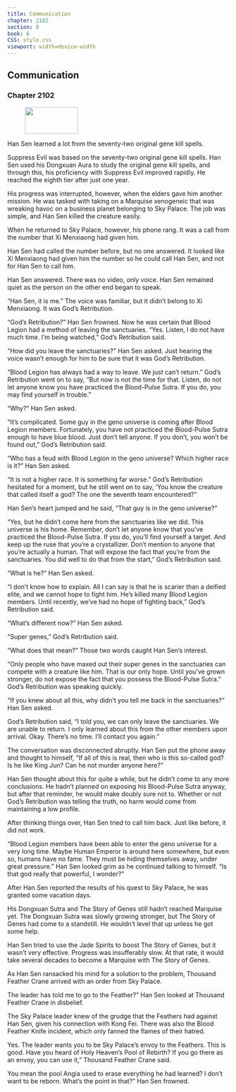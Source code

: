 ```yaml
---
title: Communication
chapter: 2102
section: 8
book: 6
CSS: style.css
viewport: width=device-width
---
```


## Communication

### Chapter 2102

<figure>
	<img src="../Images/gem.gif" alt="" id="gem" width="120" height="60" />
</figure>

Han Sen learned a lot from the seventy-two original gene kill spells.

Suppress Evil was based on the seventy-two original gene kill spells. Han Sen used his Dongxuan Aura to study the original gene kill spells, and through this, his proficiency with Suppress Evil improved rapidly. He reached the eighth tier after just one year.

His progress was interrupted, however, when the elders gave him another mission. He was tasked with taking on a Marquise xenogeneic that was wreaking havoc on a business planet belonging to Sky Palace. The job was simple, and Han Sen killed the creature easily.

When he returned to Sky Palace, however, his phone rang. It was a call from the number that Xi Menxiaong had given him.

Han Sen had called the number before, but no one answered. It looked like Xi Menxiaong had given him the number so he could call Han Sen, and not for Han Sen to call him.

Han Sen answered. There was no video, only voice. Han Sen remained quiet as the person on the other end began to speak.

“Han Sen, it is me.” The voice was familiar, but it didn’t belong to Xi Menxiaong. It was God’s Retribution.

“God’s Retribution?” Han Sen frowned. Now he was certain that Blood Legion had a method of leaving the sanctuaries. “Yes. Listen, I do not have much time. I’m being watched,” God’s Retribution said.

“How did you leave the sanctuaries?” Han Sen asked. Just hearing the voice wasn’t enough for him to be sure that it was God’s Retribution.

“Blood Legion has always had a way to leave. We just can’t return.” God’s Retribution went on to say, “But now is not the time for that. Listen, do not let anyone know you have practiced the Blood-Pulse Sutra. If you do, you may find yourself in trouble.”

“Why?” Han Sen asked.

“It’s complicated. Some guy in the geno universe is coming after Blood Legion members. Fortunately, you have not practiced the Blood-Pulse Sutra enough to have blue blood. Just don’t tell anyone. If you don’t, you won’t be found out,” God’s Retribution said.

“Who has a feud with Blood Legion in the geno universe? Which higher race is it?” Han Sen asked.

“It is not a higher race. It is something far worse.” God’s Retribution hesitated for a moment, but he still went on to say, ‘You know the creature that called itself a god? The one the seventh team encountered?”

Han Sen’s heart jumped and he said, “That guy is in the geno universe?”

“Yes, but he didn’t come here from the sanctuaries like we did. This universe is his home. Remember, don’t let anyone know that you’ve practiced the Blood-Pulse Sutra. If you do, you’ll find yourself a target. And keep up the ruse that you’re a crystallizer. Don’t mention to anyone that you’re actually a human. That will expose the fact that you’re from the sanctuaries. You did well to do that from the start,” God’s Retribution said.

“What is he?” Han Sen asked.

“I don’t know how to explain. All I can say is that he is scarier than a deified elite, and we cannot hope to fight him. He’s killed many Blood Legion members. Until recently, we’ve had no hope of fighting back,” God’s Retribution said.

“What’s different now?” Han Sen asked.

“Super genes,” God’s Retribution said.

“What does that mean?” Those two words caught Han Sen’s interest.

“Only people who have maxed out their super genes in the sanctuaries can compete with a creature like him. That is our only hope. Until you’ve grown stronger, do not expose the fact that you possess the Blood-Pulse Sutra.” God’s Retribution was speaking quickly.

“If you knew about all this, why didn’t you tell me back in the sanctuaries?” Han Sen asked.

God’s Retribution said, “I told you, we can only leave the sanctuaries. We are unable to return. I only learned about this from the other members upon arrival. Okay. There’s no time. I’ll contact you again.”

The conversation was disconnected abruptly. Han Sen put the phone away and thought to himself, “If all of this is real, then who is this so-called god? Is he like King Jun? Can he not murder anyone here?”

Han Sen thought about this for quite a while, but he didn’t come to any more conclusions. He hadn’t planned on exposing his Blood-Pulse Sutra anyway, but after that reminder, he would make doubly sure not to. Whether or not God’s Retribution was telling the truth, no harm would come from maintaining a low profile.

After thinking things over, Han Sen tried to call him back. Just like before, it did not work.

“Blood Legion members have been able to enter the geno universe for a very long time. Maybe Human Emperor is around here somewhere, but even so, humans have no fame. They must be hiding themselves away, under great pressure.” Han Sen looked grim as he continued talking to himself. “Is that god really that powerful, I wonder?”

After Han Sen reported the results of his quest to Sky Palace, he was granted some vacation days.

His Dongxuan Sutra and The Story of Genes still hadn’t reached Marquise yet. The Dongxuan Sutra was slowly growing stronger, but The Story of Genes had come to a standstill. He wouldn’t level that up unless he got some help.

Han Sen tried to use the Jade Spirits to boost The Story of Genes, but it wasn’t very effective. Progress was insufferably slow. At that rate, it would take several decades to become a Marquise with The Story of Genes.

As Han Sen ransacked his mind for a solution to the problem, Thousand Feather Crane arrived with an order from Sky Palace.

The leader has told me to go to the Feather?” Han Sen looked at Thousand Feather Crane in disbelief.

The Sky Palace leader knew of the grudge that the Feathers had against Han Sen, given his connection with Kong Fei. There was also the Blood Feather Knife incident, which only fanned the flames of their hatred.

Yes. The leader wants you to be Sky Palace’s envoy to the Feathers. This is good. Have you heard of Holy Heaven’s Pool of Rebirth? If you go there as an envoy, you can use it,” Thousand Feather Crane said.

You mean the pool Angia used to erase everything he had learned? I don’t want to be reborn. What’s the point in that?” Han Sen frowned.